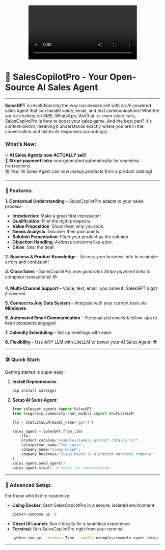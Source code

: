 <p align="center">
  <video width="70%" controls>
    <source src="healthcare.mp4" type="video/mp4">
    100X Your Healthcare Admin with Virtual Workforce Demo
  </video>
</p>

# 🚀 SalesCopilotPro - Your Open-Source AI Sales Agent
---

**SalesGPT** is revolutionizing the way businesses sell with an AI-powered sales agent that can handle voice, email, and text communications! Whether you're chatting on SMS, WhatsApp, WeChat, or even voice calls, SalesCopilotPro is here to boost your sales game. And the best part? It's *context-aware*, meaning it understands exactly where you are in the conversation and tailors its responses accordingly.

### What’s New:
🔥 **AI Sales Agents now ACTUALLY sell!**  
🚀 **Stripe payment links** now generated automatically for seamless transactions.  
🛠️ Your AI Sales Agent can now *lookup products* from a product catalog!

---

### 🌟 **Features**:  
**1. Contextual Understanding** – SalesCopilotPro adapts to your sales process:
- **Introduction**: Make a great first impression!
- **Qualification**: Find the right prospects.
- **Value Proposition**: Show them why you rock.
- **Needs Analysis**: Discover their pain points.
- **Solution Presentation**: Pitch your product as the solution.
- **Objection Handling**: Address concerns like a pro.
- **Close**: Seal the deal!

**2. Business & Product Knowledge** – Access your business info to minimize errors and confusion!

**3. Close Sales** – SalesCopilotPro now *generates Stripe payment links* to complete transactions! 💳

**4. Multi-Channel Support** – Voice, text, email, you name it. SalesGPT's got it covered.

**5. Connect to Any Data System** – Integrate with your current tools via **Mindware**.

**6. Automated Email Communication** – Personalized emails & follow-ups to keep prospects engaged.

**7. Calendly Scheduling** – Set up meetings with ease.

**8. Flexibility** – Use *ANY* LLM with LiteLLM to power your AI Sales Agent! 😎

---

### 🛠️ **Quick Start**:
Getting started is super easy:
1. **Install Dependencies**:
    ```bash
    pip install salesgpt
    ```

2. **Setup AI Sales Agent**:
    ```python
    from salesgpt.agents import SalesGPT
    from langchain_community.chat_models import ChatLiteLLM

    llm = ChatLiteLLM(model_name="gpt-4")

    sales_agent = SalesGPT.from_llm(
        llm, 
        product_catalog="examples/sample_product_catalog.txt", 
        salesperson_name="Ted Lasso", 
        company_name="Sleep Haven", 
        company_business="Sleep Haven is a premium mattress company."
    )
    sales_agent.seed_agent()
    sales_agent.step()  # Start the conversation!
    ```

---

### 🚀 **Advanced Setup**:
For those who like to customize:
- **Using Docker**: Start SalesCopilotPro in a secure, isolated environment.
    ```bash
    docker-compose up -d
    ```
- **Direct UI Launch**: Run it locally for a seamless experience.
- **Terminal**: Run SalesCopilotPro right from your terminal.
    ```bash
    python run.py --verbose True --config examples/example_agent_setup.json
    ```

---
